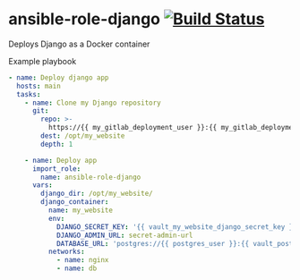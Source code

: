 # ansible-role-django [![Build Status](https://ci.depode.com/api/badges/danihodovic/ansible-role-django/status.svg)](https://ci.depode.com/danihodovic/ansible-role-django)

Deploys Django as a Docker container

Example playbook
```yaml
- name: Deploy django app
  hosts: main
  tasks:
    - name: Clone my Django repository
      git:
        repo: >-
          https://{{ my_gitlab_deployment_user }}:{{ my_gitlab_deployment_token }}@gitlab.com/organization/my_website.git
        dest: /opt/my_website
        depth: 1

    - name: Deploy app
      import_role:
        name: ansible-role-django
      vars:
        django_dir: /opt/my_website/
        django_container:
          name: my_website
          env:
            DJANGO_SECRET_KEY: '{{ vault_my_website_django_secret_key }}'
            DJANGO_ADMIN_URL: secret-admin-url
            DATABASE_URL: 'postgres://{{ postgres_user }}:{{ vault_postgres_password }}@postgres/my_database'
          networks:
            - name: nginx
            - name: db
```
